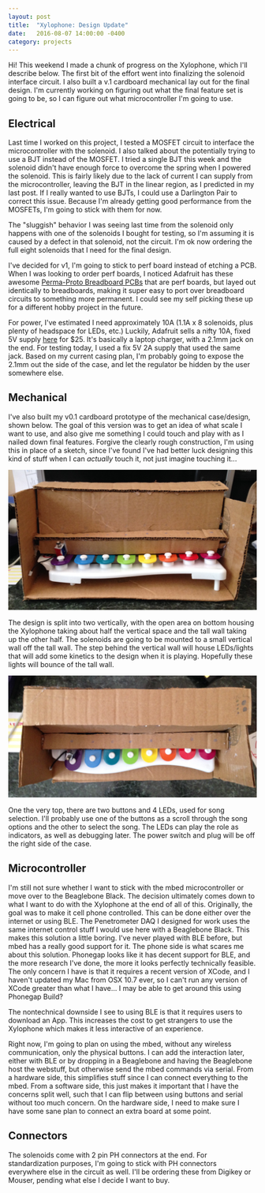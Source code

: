 ```yaml
---
layout: post
title:  "Xylophone: Design Update"
date:   2016-08-07 14:00:00 -0400
category: projects
---
```


Hi! This weekend I made a chunk of progress on the Xylophone, which I'll
describe below. The first bit of the effort went into finalizing the solenoid
interface circuit. I also built a v.1 cardboard mechanical lay out for the
final design. I'm currently working on figuring out what the final feature set
is going to be, so I can figure out what microcontroller I'm going to use.

## Electrical ##

Last time I worked on this project, I tested a MOSFET circuit to interface
the microcontroller with the solenoid. I also talked about the potentially
trying to use a BJT instead of the MOSFET. I tried a single BJT this week and
the solenoid didn't have enough force to overcome the spring when I powered
the solenoid. This is fairly likely due to the lack of current I can supply
from the microcontroller, leaving the BJT in the linear region, as I predicted
in my last post. If I really wanted to use BJTs, I could use a Darlington Pair
to correct this issue. Because I'm already getting good performance from the
MOSFETs, I'm going to stick with them for now.

The "sluggish" behavior I was seeing last time from the solenoid only happens
with one of the solenoids I bought for testing, so I'm assuming it is caused
by a defect in that solenoid, not the circuit. I'm ok now ordering the full
eight solenoids that I need for the final design.

I've decided for v1, I'm going to stick to perf board instead of etching a
PCB. When I was looking to order perf boards, I noticed Adafruit has these
awesome [Perma-Proto Breadboard PCBs](https://www.adafruit.com/product/571)
that are perf boards, but layed out identically to breadboards, making it
super easy to port over breadboard circuits to something more permanent.
I could see my self picking these up for a different hobby project in the
future.

For power, I've estimated I need approximately 10A (1.1A x 8 solenoids, plus
plenty of headspace for LEDs, etc.) Luckily, Adafruit sells a nifty 10A, fixed
5V supply [here](https://www.adafruit.com/products/658) for $25. It's basically
a laptop charger, with a 2.1mm jack on the end. For testing today, I used a fix
5V 2A supply that used the same jack. Based on my current casing plan, I'm
probably going to expose the 2.1mm out the side of the case, and let the
regulator be hidden by the user somewhere else.

## Mechanical ##

I've also built my v0.1 cardboard prototype of the mechanical case/design,
shown below. The goal of this version was to get an idea of what scale I
want to use, and also give me something I could touch and play with as I
nailed down final features. Forgive the clearly rough construction, I'm using
this in place of a sketch, since I've found I've had better luck designing
this kind of stuff when I can *actually* touch it, not just imagine touching
it...

![Front View of cardboard protoype](/images/2016-08-07/FrontView.jpg)

The design is split into two vertically, with the open area on bottom housing
the Xylophone taking about half the vertical space and the tall wall taking
up the other half. The solenoids are going to be mounted to a small vertical
wall off the tall wall. The step behind the vertical wall will house
LEDs/lights that will add some kinetics to the design when it is playing.
Hopefully these lights will bounce of the tall wall.

![Top View of cardboard protoype](/images/2016-08-07/TopView.jpg)

One the very top, there are two buttons and 4 LEDs, used for song selection.
I'll probably use one of the buttons as a scroll through the song options
and the other to select the song. The LEDs can play the role as indicators,
as well as debugging later. The power switch and plug will be off the right
side of the case.

## Microcontroller ##

I'm still not sure whether I want to stick with the mbed microcontroller or
move over to the Beaglebone Black. The decision ultimately comes down to what
I want to do with the Xylophone at the end of all of this. Originally, the goal
was to make it cell phone controlled. This can be done either over the internet
or using BLE. The Penetrometer DAQ I designed for work uses the same internet
control stuff I would use here with a Beaglebone Black. This makes this
solution a little boring. I've never played with BLE before, but mbed has a
really good support for it. The phone side is what scares me about this
solution. Phonegap looks like it has decent support for BLE, and the more
research I've done, the more it looks perfectly technically feasible. The only
concern I have is that it requires a recent version of XCode, and I
haven't updated my Mac from OSX 10.7 ever, so I can't run any version of XCode
greater than what I have... I may be able to get around this using Phonegap
Build?

The nontechnical downside I see to using BLE is that it requires users
to download an App. This increases the cost to get strangers to use the
Xylophone which makes it less interactive of an experience.

Right now, I'm going to plan on using the mbed, without any wireless
communication, only the physical buttons. I can add the interaction later,
either with BLE or by dropping in a Beaglebone and having the Beaglebone
host the webstuff, but otherwise send the mbed commands via serial. From a
hardware side, this simplifies stuff since I can connect everything to the
mbed. From a software side, this just makes it important that I have
the concerns split well, such that I can flip between using buttons and
serial without too much concern. On the hardware side, I need to make sure
I have some sane plan to connect an extra board at some point.

## Connectors ##

The solenoids come with 2 pin PH connectors at the end. For standardization
purposes, I'm going to stick with PH connectors everywhere else in the circuit
as well. I'll be ordering these from Digikey or Mouser, pending what else
I decide I want to buy. 

